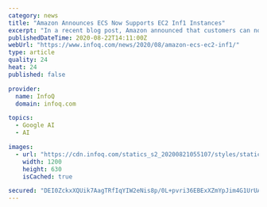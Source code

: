 ```yaml
---
category: news
title: "Amazon Announces ECS Now Supports EC2 Inf1 Instances"
excerpt: "In a recent blog post, Amazon announced that customers can now use the Amazon EC2 Inf1 instances on Amazon Elastic Container Service (ECS). The company promises the instances will be high performant and have low,"
publishedDateTime: 2020-08-22T14:11:00Z
webUrl: "https://www.infoq.com/news/2020/08/amazon-ecs-ec2-inf1/"
type: article
quality: 24
heat: 24
published: false

provider:
  name: InfoQ
  domain: infoq.com

topics:
  - Google AI
  - AI

images:
  - url: "https://cdn.infoq.com/statics_s2_20200821055107/styles/static/images/logo/logo-big.jpg"
    width: 1200
    height: 630
    isCached: true

secured: "DEI0ZckxXQUik7AagTRfIqYIW2eNis8p/0L+pvri36EBExXZmYpJim4G1UrUAnwp5p63SVSi5eCd38G9z9IjYbS8KHLPXOYkzV9XgME9yy1y9kFlYw2lKMH2xfhtHNNfW7JK0NqLG2iiWDqzkrarIEfbaWWYQIPA7/mYy05NJndrwIvft4TS2s4lQ9n6fiYNRcOFs9sqWKB1KMNuR/SQ5FrOYl/JRVpfxDw6+3FyLXjDs40aW5+9ksIZ9yeIq3EKGH2OzBIt2Er4jBTEhvrXNydiHL8nOjTUT5mv9TXs7F15TIXCGHJJzvdsgXxiEGvzgjgnDspNSDBw1HeWmkwjtg==;/jnknABtWAcJBrrjd4xHtw=="
---
```


